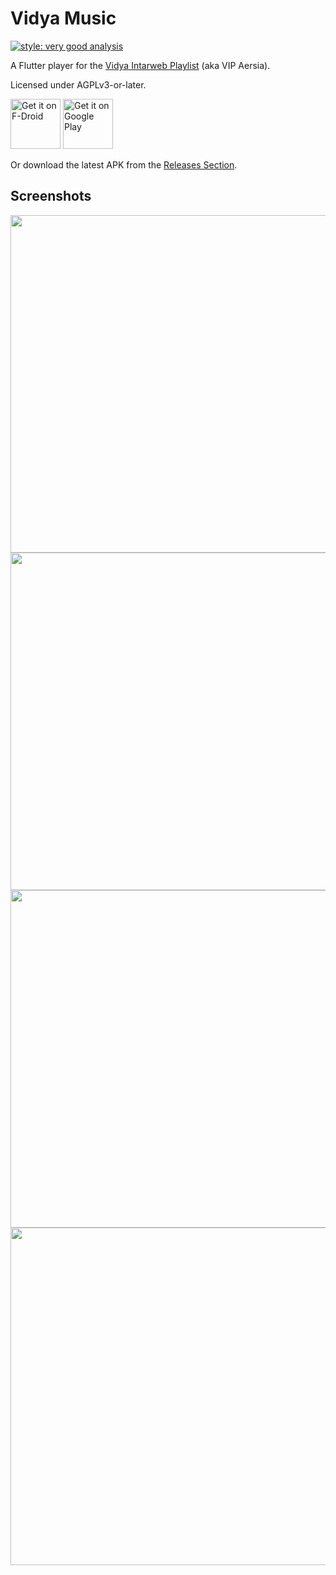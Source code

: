 # Vidya Music

[![style: very good analysis](https://img.shields.io/badge/style-very_good_analysis-B22C89.svg)](https://pub.dev/packages/very_good_analysis)

A Flutter player for the [Vidya Intarweb Playlist](https://www.vipvgm.net/) (aka VIP Aersia).

Licensed under AGPLv3-or-later.

[<img src="https://fdroid.gitlab.io/artwork/badge/get-it-on.png"
     alt="Get it on F-Droid"
     height="80">](https://f-droid.org/packages/com.mateusrodcosta.apps.vidyamusic/)
[<img src="https://play.google.com/intl/en_us/badges/images/generic/en-play-badge.png"
     alt="Get it on Google Play"
     height="80">](https://play.google.com/store/apps/details?id=com.mateusrodcosta.apps.vidyamusic)

Or download the latest APK from the [Releases Section](https://github.com/MateusRodCosta/vidya_music/releases/latest).

## Screenshots

<img src="https://raw.githubusercontent.com/MateusRodCosta/vidya_music/dev/fastlane/metadata/android/en-US/images/phoneScreenshots/1.png" width="540">
<img src="https://raw.githubusercontent.com/MateusRodCosta/vidya_music/dev/fastlane/metadata/android/en-US/images/phoneScreenshots/2.png" width="540">
<img src="https://raw.githubusercontent.com/MateusRodCosta/vidya_music/dev/fastlane/metadata/android/en-US/images/phoneScreenshots/3.png" width="540">
<img src="https://raw.githubusercontent.com/MateusRodCosta/vidya_music/dev/fastlane/metadata/android/en-US/images/phoneScreenshots/4.png" width="540">
